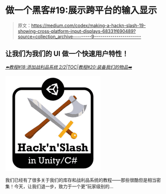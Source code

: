 # 做一个黑客#19:展示跨平台的输入显示

> 原文：<https://medium.com/codex/making-a-hackn-slash-19-showing-cross-platform-input-displays-68331f690489?source=collection_archive---------9----------------------->

## 让我们为我们的 UI 做一个快速用户特性！

[*⬅️教程#18:添加战利品系统 2/2*](https://mina-pecheux.medium.com/making-a-hackn-slash-18-adding-a-loot-system-2-2-d3a6d4e64c93)*|*[*TOC*](/c-sharp-progarmming/making-a-hackn-slash-game-in-unity-c-6ec315e75816)*|*[*教程#20:装备我们的物品➡️*](https://mina-pecheux.medium.com/making-a-hackn-slash-20-equipping-our-items-ccd51d9e65f1)

![](img/0e73857ff8ae127ce74f6268637947f5.png)

我们已经有了很多关于我们的库存和战利品系统的教程——那些很酷但是相当密集！今天，让我们退一步，致力于一个更“玩家级别的…